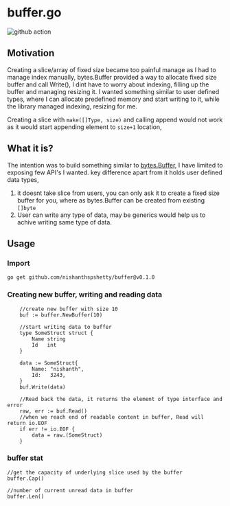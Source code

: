 # buffer.go

![github action](https://github.com/NishanthSpShetty/buffer.go/actions/workflows/go.yml/badge.svg)

## Motivation
Creating a slice/array of fixed size became too painful manage as I had to manage index manually, bytes.Buffer provided a way to allocate fixed size buffer and call Write(), I dint have to worry about indexing, filling up the buffer and managing resizing it. 
I wanted something similar to user defined types, where I can allocate predefined memory and start writing to it, while the library managed indexing, resizing for me. 

Creating a slice with `make([]Type, size)` and calling append would not work as it would start appending element to `size+1` location,

## What it is?
The intention was to build something similar to [bytes.Buffer](https://pkg.go.dev/bytes#Buffer), I have limited to exposing few API's I wanted.
key difference apart from it holds user defined data types, 
1. it doesnt take slice from users, you can only ask it to create a fixed size buffer for you, where as bytes.Buffer can be created from existing `[]byte`
2. User can write any type of data, may be generics would help us to achive writing same type of data.

## Usage

### Import

```
go get github.com/nishanthspshetty/buffer@v0.1.0
```

### Creating new buffer, writing and reading data

```
    //create new buffer with size 10
	buf := buffer.NewBuffer(10)

	//start writing data to buffer
	type SomeStruct struct {
		Name string
		Id   int
	}

	data := SomeStruct{
		Name: "nishanth",
		Id:   3243,
	}
	buf.Write(data)

	//Read back the data, it returns the element of type interface and error
	raw, err := buf.Read()
	//when we reach end of readable content in buffer, Read will return io.EOF
	if err != io.EOF {
		data = raw.(SomeStruct)
	}
```

### buffer stat
```
//get the capacity of underlying slice used by the buffer
buffer.Cap() 

//number of current unread data in buffer
buffer.Len()
```

